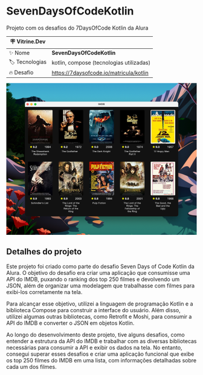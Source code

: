 # SevenDaysOfCodeKotlin
Projeto com os desafios do 7DaysOfCode Kotlin da Alura

| :placard: Vitrine.Dev |     |
| -------------  | --- |
| :sparkles: Nome        | **SevenDaysOfCodeKotlin**
| :label: Tecnologias | kotlin, compose (tecnologias utilizadas)
| :fire: Desafio     | https://7daysofcode.io/matricula/kotlin

![](https://raw.githubusercontent.com/FabioFiorita/SevenDaysOfCodeKotlin/master/resources/project.png?text=SevenDaysOfCodeKotlin#vitrinedev)

## Detalhes do projeto

Este projeto foi criado como parte do desafio Seven Days of Code Kotlin da Alura. O objetivo do desafio era criar uma aplicação que consumisse uma API do IMDB, puxando o ranking dos top 250 filmes e devolvendo um JSON, além de organizar uma modelagem que trabalhasse com filmes para exibi-los corretamente na tela.

Para alcançar esse objetivo, utilizei a linguagem de programação Kotlin e a biblioteca Compose para construir a interface do usuário. Além disso, utilizei algumas outras bibliotecas, como Retrofit e Moshi, para consumir a API do IMDB e converter o JSON em objetos Kotlin.

Ao longo do desenvolvimento deste projeto, tive alguns desafios, como entender a estrutura da API do IMDB e trabalhar com as diversas bibliotecas necessárias para consumir a API e exibir os dados na tela. No entanto, consegui superar esses desafios e criar uma aplicação funcional que exibe os top 250 filmes do IMDB em uma lista, com informações detalhadas sobre cada um dos filmes.
